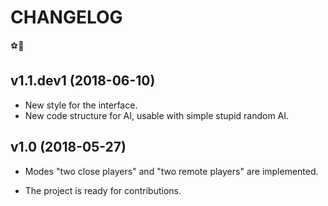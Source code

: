 # CHANGELOG

⚽🏃

## v1.1.dev1 (2018-06-10)

- New style for the interface.
- New code structure for AI, usable with simple stupid random AI.

## v1.0 (2018-05-27)

- Modes "two close players" and "two remote players" are implemented.

- The project is ready for contributions.
